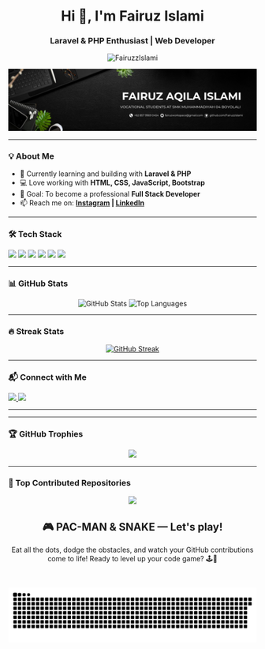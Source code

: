 <!-- Header -->
<h1 align="center">Hi 👋, I'm Fairuz Islami</h1>
<h3 align="center">Laravel & PHP Enthusiast | Web Developer</h3>

<p align="center">
  <img src="https://komarev.com/ghpvc/?username=FairuzzIslami&label=Profile%20views&color=0e75b6&style=flat" alt="FairuzzIslami" />
</p>
<p align="center">
  <img src="https://raw.githubusercontent.com/FairuzzIslami/FairuzzIslami/main/myProfile.jpg" alt="Fairuz Aqila Islami Banner" />
</p>


---

### 💡 About Me
- 🔭 Currently learning and building with **Laravel & PHP**
- 💻 Love working with **HTML, CSS, JavaScript, Bootstrap**
- 🎯 Goal: To become a professional **Full Stack Developer**
- 📫 Reach me on: **[Instagram](https://www.instagram.com/fyrruz._/) | [LinkedIn](https://www.linkedin.com/in/fairuz-islami-a354102b9/)**

---

### 🛠 Tech Stack
<p align="left">
  <img src="https://img.shields.io/badge/HTML5-E34F26?style=for-the-badge&logo=html5&logoColor=white" />
  <img src="https://img.shields.io/badge/CSS3-1572B6?style=for-the-badge&logo=CSS3&logoColor=white" />
  <img src="https://img.shields.io/badge/JavaScript-F7DF1E?style=for-the-badge&logo=javascript&logoColor=black" />
  <img src="https://img.shields.io/badge/PHP-777BB4?style=for-the-badge&logo=php&logoColor=white" />
  <img src="https://img.shields.io/badge/Laravel-FF2D20?style=for-the-badge&logo=laravel&logoColor=white" />
  <img src="https://img.shields.io/badge/Bootstrap-7952B3?style=for-the-badge&logo=bootstrap&logoColor=white" />
</p>


---

### 📊 GitHub Stats
<p align="center">
  <img src="https://github-readme-stats.vercel.app/api?username=FairuzzIslami&show_icons=true&theme=radical" alt="GitHub Stats" height="165"/>
  <img src="https://github-readme-stats.vercel.app/api/top-langs/?username=FairuzzIslami&layout=compact&theme=radical" alt="Top Languages" height="165"/>
</p>

---

### 🔥 Streak Stats
<div align="center">

[![GitHub Streak](https://streak-stats.demolab.com?user=FairuzzIslami&theme=radical&hide_border=true&v=1)](https://git.io/streak-stats)

</div>


---

### 📬 Connect with Me
<p align="left">
  <a href="https://www.instagram.com/fyrruz._/" target="_blank">
    <img src="https://img.shields.io/badge/Instagram-E4405F?style=for-the-badge&logo=instagram&logoColor=white"/>
  </a>
  <a href="https://www.linkedin.com/in/fairuz-islami-a354102b9/" target="_blank">
    <img src="https://img.shields.io/badge/LinkedIn-0077B5?style=for-the-badge&logo=linkedin&logoColor=white"/>
  </a>
</p>

---

<!-- Optional Metrics (Needs GitHub Actions setup) -->
<!-- 
![Metrics](https://raw.githubusercontent.com/FairuzzIslami/FairuzzIslami/main/github-metrics.svg)
-->

---

### 🏆 GitHub Trophies
<p align="center">
  <img src="https://github-profile-trophy.vercel.app/?username=FairuzzIslami&theme=radical&no-frame=true&no-bg=true&margin-w=4" />
</p>

---

### 📂 Top Contributed Repositories
<p align="center">
  <img src="https://github-contributor-stats.vercel.app/api?username=FairuzzIslami&limit=5&theme=radical&combine_all_yearly_contributions=true" />
</p>

<h2 align="center">🎮 <strong>PAC-MAN & SNAKE</strong> — Let's play!</h2>

<p align="center">
  Eat all the dots, dodge the obstacles, and watch your GitHub contributions come to life!  
  Ready to level up your code game? 🕹️🚀
</p>

<br clear="both">

![Snake animation](https://raw.githubusercontent.com/FairuzzIslami/FairuzzIslami/output/snake.svg)






